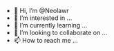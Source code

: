 - 👋 Hi, I’m @Neolawr
- 👀 I’m interested in ...
- 🌱 I’m currently learning ...
- 💞️ I’m looking to collaborate on ...
- 📫 How to reach me ...

<!---
Neolawr/Neolawr is a ✨ special ✨ repository because its `README.md` (this file) appears on your GitHub profile.
You can click the Preview link to take a look at your changes.
--->
